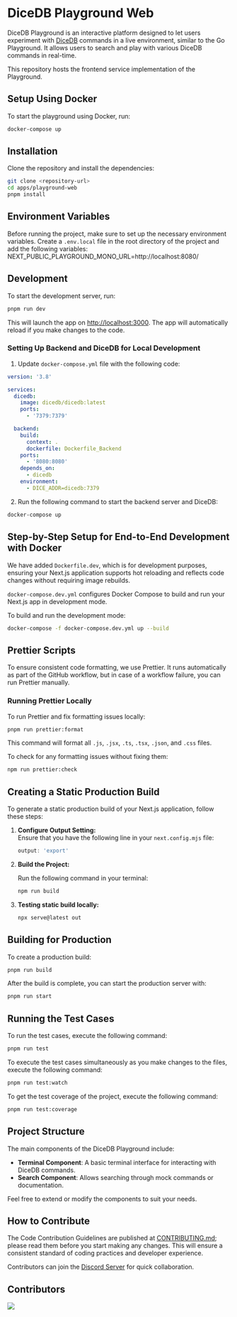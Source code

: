 # DiceDB Playground Web

DiceDB Playground is an interactive platform designed to let users experiment with [DiceDB](https://github.com/dicedb/dice/) commands in a live environment, similar to the Go Playground. It allows users to search and play with various DiceDB commands in real-time.

This repository hosts the frontend service implementation of the Playground.

## Setup Using Docker

To start the playground using Docker, run:

```bash
docker-compose up
```

## Installation

Clone the repository and install the dependencies:

```bash
git clone <repository-url>
cd apps/playground-web
pnpm install
```

## Environment Variables

Before running the project, make sure to set up the necessary environment variables. Create a `.env.local` file in the root directory of the project and add the following variables:
NEXT_PUBLIC_PLAYGROUND_MONO_URL=http://localhost:8080/

## Development

To start the development server, run:

```bash
pnpm run dev
```

This will launch the app on [http://localhost:3000](http://localhost:3000). The app will automatically reload if you make changes to the code.

### Setting Up Backend and DiceDB for Local Development

1. Update `docker-compose.yml` file with the following code:

```yaml
version: '3.8'

services:
  dicedb:
    image: dicedb/dicedb:latest
    ports:
      - '7379:7379'

  backend:
    build:
      context: .
      dockerfile: Dockerfile_Backend
    ports:
      - '8080:8080'
    depends_on:
      - dicedb
    environment:
      - DICE_ADDR=dicedb:7379
```

2. Run the following command to start the backend server and DiceDB:

```bash
docker-compose up
```

## Step-by-Step Setup for End-to-End Development with Docker

We have added `Dockerfile.dev`, which is for development purposes, ensuring your Next.js application supports hot reloading and reflects code changes without requiring image rebuilds.

`docker-compose.dev.yml` configures Docker Compose to build and run your Next.js app in development mode.

To build and run the development mode:

```bash
docker-compose -f docker-compose.dev.yml up --build
```

## Prettier Scripts

To ensure consistent code formatting, we use Prettier. It runs automatically as part of the GitHub workflow, but in case of a workflow failure, you can run Prettier manually.

### Running Prettier Locally

To run Prettier and fix formatting issues locally:

```bash
pnpm run prettier:format
```

This command will format all `.js`, `.jsx`, `.ts`, `.tsx`, `.json`, and `.css` files.

To check for any formatting issues without fixing them:

```bash
npm run prettier:check
```

## Creating a Static Production Build

To generate a static production build of your Next.js application, follow these steps:

1. **Configure Output Setting:**  
   Ensure that you have the following line in your `next.config.mjs` file:

   ```javascript
   output: 'export'
   ```
2. **Build the Project:**

   Run the following command in your terminal:

   ```bash
   npm run build
   ```
3. **Testing static build locally:**
   ```bash
   npx serve@latest out
   ```

## Building for Production

To create a production build:

```bash
pnpm run build
```

After the build is complete, you can start the production server with:

```bash
pnpm run start
```

## Running the Test Cases

To run the test cases, execute the following command:

```bash
pnpm run test
```

To execute the test cases simultaneously as you make changes to the files, execute the following command:

```bash
pnpm run test:watch
```

To get the test coverage of the project, execute the following command:

```bash
pnpm run test:coverage
```

## Project Structure

The main components of the DiceDB Playground include:

- **Terminal Component**: A basic terminal interface for interacting with DiceDB commands.
- **Search Component**: Allows searching through mock commands or documentation.

Feel free to extend or modify the components to suit your needs.

## How to Contribute

The Code Contribution Guidelines are published at [CONTRIBUTING.md](CONTRIBUTING.md); please read them before you start making any changes. This will ensure a consistent standard of coding practices and developer experience.

Contributors can join the [Discord Server](https://discord.gg/6r8uXWtXh7) for quick collaboration.

## Contributors

<a href = "https://github.com/dicedb/dice/graphs/contributors">
  <img src = "https://contrib.rocks/image?repo=dicedb/dice"/>
</a>
